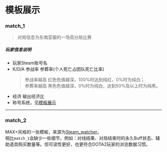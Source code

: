 # 模板展示

### match_1
> 对局信息为东南亚服的一场高分局比赛
<ImageViewer src="generated/match_1.png" />

##### 玩家信息说明
- 玩家Steam账号名
- K/D/A 参战率 参葬率(个人死亡占团队死亡比率)
  > 参战率越高 红色色值越深，100%时达到纯红，0%时为纯白；  
  > 参葬率越高 黑色色值越深，0%时为纯白，达到50%及以上时为纯黑。
- 经济 输出经济比
- 称号系统，见[模板展示](./template#称号系统-match-1-match-2)

***
### match_2

<ImageViewer src="generated/match_2.png" />

MAX+风格的一张模板，来源为[Steam_watcher](https://github.com/SonodaHanami/Steam_watcher)。  
相比`match_1`会缺少一些细节，例如：对线结果、对局结束时的永久Buff状态、辅助道具购买数量等。但可读性更好，也更符合DOTA2玩家的浏览数据习惯。
